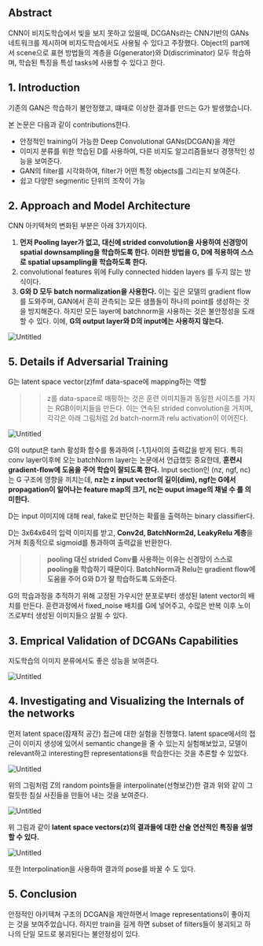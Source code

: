 ## Abstract

CNN이 비지도학습에서 빛을 보지 못하고 있을때, DCGANs라는 CNN기반의 GANs 네트워크를 제시하며 비자도학습에서도 사용될 수 있다고 주장했다. Object의 part에서 scene으로 표현 방법들의 계층을 G(generator)와 D(discriminator) 모두 학습하며, 학습된 특징을 특성 tasks에 사용할 수 있다고 한다.

## 1. Introduction

기존의 GAN은 학습하기 불안정했고, 떄때로 이상한 결과를 만드는 G가 발생했습니다. 

본 논문은 다음과 같이 contributions한다.

- 안정적인 training이 가능한 Deep Convolutional GANs(DCGAN)을 제안
- 이미지 분류를 위한 학습된 D를  사용하여, 다른 비지도 알고리즘들보다 경쟁적인 성능을 보여준다.
- GAN의 filter를 시각화하여, filter가 어떤 특정 objects를 그리는지 보여준다.
- 쉽고 다양한 segmentic 단위의 조작이 가능

## 2. Approach and Model Architecture

CNN 아키텍쳐의 변화된 부분은 아래 3가지이다.

1. **먼저 Pooling layer가 없고, 대신에 strided convolution을 사용하여 신경망이 spatial downsampling을 학습하도록 한다. 이러한 방법을 G, D에 적용하여 스스로 spatial upsampling을 학습하도록 한다.**
2. convolutional features 위에 Fully connected hidden layers 를 두지 않는 방식이다.
3. **G와 D 모두 batch normalization을 사용한다.** 이는 깊은 모델의 gradient flow를 도와주며, GAN에서 흔히 관측되는 모든 샘플들이 하나의 point를 생성하는 것을 방지해준다. 하지만 모든 layer에 batchnorm을 사용하는 것은 불안정성을 도래할 수 있다. 이에, **G의 output layer와 D의 input에는 사용하지 않는다.**

![Untitled](https://s3-us-west-2.amazonaws.com/secure.notion-static.com/2236af6b-3601-4463-9937-1a418abd7ae9/Untitled.png)

## 5. Details if Adversarial Training

G는 latent space vector(z)fmf data-space에 mapping하는 역할

>> z를 data-space로 매핑하는 것은 훈련 이미지들과 동일한 사이즈를 가지는 RGB이미지들을 만든다. 이는 연속된 strided convolution을 거치며, 각각은 아래 그림처럼 2d batch-norm과 relu activation이 이어진다.

![Untitled](https://s3-us-west-2.amazonaws.com/secure.notion-static.com/65f71854-8e42-418c-b023-4e3adb180b01/Untitled.png)

G의 output은 tanh 활성화 함수를 통과하여 [-1,1]사이의 출력값을 받게 된다. 특히 conv layer이후에 오는 batchNorm layer는 논문에서 언급했듯 중요한데, **훈련시 gradient-flow에 도움을 주어 학습이 잘되도록 한다.** Input section인 (nz, ngf, nc)는 G 구조에 영향을 끼치는데, **nz는 z input vector의 길이(dim), ngf는 G에서 propagation이 일어나는 feature map의 크기, nc는 ouput image의 채널 수 를 의미한다.**

D는 input 이미지에 대해 real, fake로 판단하는 확률을 출력하는 binary classifier다.

D는 3x64x64의 입력 이미지를 받고, **Conv2d, BatchNorm2d, LeakyRelu 계층**을 거쳐 최종적으로 sigmoid를 통과하여 출력값을 반환한다.

>> **pooling 대신 strided Conv를 사용하는 이유는 신경망이 스스로 pooling을 학습하기 때문이다. BatchNorm과 Relu는 gradient flow에 도움을 주어 G와 D가 잘 학습하도록 도와준다.**

G의 학습과정을 추적하기 위해 고정된 가우시안 분포로부터 생성된 latent vector의 배치를 만든다. 훈련과정에서 fixed_noise 배치를 G에 넣어주고, 수많은 반복 이후 노이즈로부터 생성된 이미지들으 살필 수 있다.

## 3. **Emprical Validation of DCGANs Capabilities**

지도학습의 이미지 분류에서도 좋은 성능을 보여준다.

![Untitled](https://s3-us-west-2.amazonaws.com/secure.notion-static.com/c9685060-37a0-4d4f-ab45-2c7b98044280/Untitled.png)

## 4. **Investigating and Visualizing the Internals of the networks**

먼저 latent space(잠재적 공간) 접근에 대한 실험을 진행했다. latent space에서의 접근이 이미지 생성에 있어서 semantic change을 줄 수 있는지 실험해보았고, 모델이 relevant하고 interesting한 representations을 학습한다는 것을 추론할 수 있었다.

![Untitled](https://s3-us-west-2.amazonaws.com/secure.notion-static.com/a9260d5a-44c8-4006-8481-8c793468c41c/Untitled.png)

위의 그림처럼 Z의 random points들을 interpolinate(선형보간)한 결과 위와 같이 그럴듯한 침실 사진들을 만들어 내는 것을 보여준다.

![Untitled](https://s3-us-west-2.amazonaws.com/secure.notion-static.com/99ce152f-46a4-4e9f-a539-b15cc2295542/Untitled.png)

위 그림과 같이 **latent space vectors(z)의 결과들에 대한 산술 연산적인 특징을 설명 할 수 있다.**

![Untitled](https://s3-us-west-2.amazonaws.com/secure.notion-static.com/f762554a-25dc-410f-8065-a8c3d0a57823/Untitled.png)

또한 Interpolination을 사용하여 결과의 pose를 바꿀 수 도 있다.

## 5. Conclusion

안정적인 아키텍쳐 구조의 DCGAN을 제안하면서 Image representations이 좋아지는 것을 보여주었습니다. 하지만 train을 길게 하면 subset of filters들이 붕괴되고 하나의 단일 모드로 붕괴된다는 불안정성이 있다.